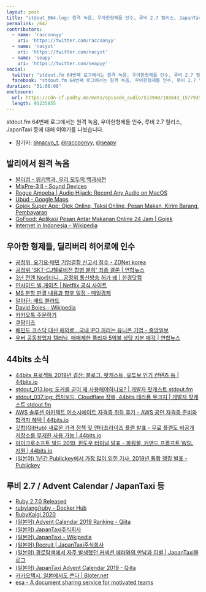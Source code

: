 ```yaml
---
layout: post
title: "stdout_064.log: 원격 녹음, 우아한형제들 인수, 루비 2.7 릴리스, JapanTaxi 등"
permalink: /64/
contributors:
  - name: 'raccoonyy'
    uri: 'https://twitter.com/raccoonyy'
  - name: 'nacyot'
    uri: 'https://twitter.com/nacyot'
  - name: 'seapy'
    uri: 'https://twitter.com/seapyy'
social:
  twitter: "stdout.fm 64번째 로그에서는 원격 녹음, 우아한형제들 인수, 루비 2.7 릴리스, JapanTaxi 등에 대해 이야기를 나눴습니다."
  facebook: "stdout.fm 64번째 로그에서는 원격 녹음, 우아한형제들 인수, 루비 2.7 릴리스, JapanTaxi  등에 대해 이야기를 나눴습니다."
duration: "01:06:08"
enclosure:
  url: https://cdn-cf.podty.me/meta/episode_audio/513940/188843_1577939236541.mp3
  length: 95235855
---
```


stdout.fm 64번째 로그에서는 원격 녹음, 우아한형제들 인수, 루비 2.7 릴리스, JapanTaxi 등에 대해 이야기를 나눴습니다.

* 참가자: [@nacyo_t][nac], [@raccoonyy][rac], [@seapy][seapy]

[nac]: https://twitter.com/nacyo_t
[rac]: https://twitter.com/raccoonyy
[seapy]: https://twitter.com/seapy

## 발리에서 원격 녹음
* [발리섬 - 위키백과, 우리 모두의 백과사전](https://ko.wikipedia.org/wiki/%EB%B0%9C%EB%A6%AC%EC%84%AC)
* [MixPre-3 II - Sound Devices](https://www.sounddevices.com/product/mixpre-3-ii/)
* [Rogue Amoeba \| Audio Hijack: Record Any Audio on MacOS](https://rogueamoeba.com/audiohijack/)
* [Ubud - Google Maps](https://www.google.com/maps/place/Ubud,+Gianyar,+Bali,+Indonesia/@-8.4960683,115.2485299,14z/data=!3m1!4b1!4m5!3m4!1s0x2dd23d739f22c9c3:0x54a38afd6b773d1c!8m2!3d-8.5068536!4d115.2624778)
* [Gojek Super App: Ojek Online, Taksi Online, Pesan Makan, Kirim Barang, Pembayaran](https://www.gojek.com/)
* [GoFood: Aplikasi Pesan Antar Makanan Online 24 Jam \| Gojek](https://www.gojek.com/gofood/)
* [Internet in Indonesia - Wikipedia](https://en.wikipedia.org/wiki/Internet_in_Indonesia)

## 우아한 형제들, 딜리버리 히어로에 인수
* [공정위, 요기요·배민 기업결합 신고서 접수 - ZDNet korea](http://www.zdnet.co.kr/view/?no=20191230170402)
* [공정위 'SKT-CJ헬로비전 합병 불허' 최종 결론 \| 연합뉴스](https://www.yna.co.kr/view/AKR20160718067500002)
* [3년 전엔 No라더니…공정위 통신방송 허가 왜 \| 한경닷컴](https://www.hankyung.com/it/article/2019111068317)
* [인사이드 빌 게이츠 \| Netflix 공식 사이트](https://www.netflix.com/kr/title/80184771)
* [MS 분할 판결 내용과 향후 일정 - 매일경제](https://www.mk.co.kr/news/home/view/2000/06/67966/)
* [알라딘: 배드 블러드](https://www.aladin.co.kr/shop/wproduct.aspx?ItemId=187451859)
* [David Boies - Wikipedia](https://en.wikipedia.org/wiki/David_Boies)
* [카카오톡 주문하기](https://www.kakao.com/order)
* [쿠팡이츠](https://www.coupang.com/np/eats-job)
* [배민도 코스닥 대신 해외로…국내 IPO 꺼리는 유니콘 기업 - 중앙일보](https://news.joins.com/article/23664054)
* [우버 공동창업자 캘러닉, 매매제한 풀리자 5억불 상당 지분 매각 \| 연합뉴스](https://www.yna.co.kr/view/AKR20191112004000072)

## 44bits 소식
* [44bits 프로젝트 2019년 결산: 블로그, 팟캐스트, 유튜브 인기 컨텐츠 등 \| 44bits.io](https://pages-origin.hubtee.com/ko/post/44bits-stdoutfm-2019-settlement)
* [stdout_013.log: 도커를 굳이 왜 사용해야하나요? \| 개발자 팟캐스트 stdout.fm](https://stdout.fm/13/)
* [stdout_037.log: 캡처보드, Cloudflare 장애, 44bits 테라폼 무크지 \| 개발자 팟캐스트 stdout.fm](https://stdout.fm/37/)
* [AWS 솔루션 아키텍트 어소시에이트 자격증 취득 후기 - AWS 공인 자격증 준비와 합격자 혜택 \| 44bits.io](https://www.44bits.io/ko/post/aws-certification-solutions-architect-associate)
* [깃헙(GitHub) 새로운 가격 정책 및 엔터프라이즈 플랜 발표 - 무료 플랜도 비공개 저장소를 무제한 사용 가능 \| 44bits.io](https://www.44bits.io/ko/post/news--github-announcing-unlimited-free-private-repository)
* [마이크로소프트 빌드 2019, 윈도우 터미널 발표 - 파워셸, 커맨드 프롬프트 WSL 지원 \| 44bits.io](https://www.44bits.io/ko/post/news--ms-build-2019-introducing-windows-terminal)
* [(일본어) 1년간 Publickey에서 가장 많이 읽힌 기사, 2019년 통합 랭킹 발표 -  Publickey](https://www.publickey1.jp/blog/19/1publickey_2019.html)

## 루비 2.7 / Advent Calendar / JapanTaxi 등
* [Ruby 2.7.0 Released](https://www.ruby-lang.org/en/news/2019/12/25/ruby-2-7-0-released/)
* [rubylang/ruby - Docker Hub](https://hub.docker.com/r/rubylang/ruby)
* [RubyKaigi 2020](https://rubykaigi.org/2020)
* [(일본어) Advent Calendar 2019 Ranking - Qiita](https://qiita.com/advent-calendar/2019/ranking/subscriptions/categories/programming_languages)
* [(일본어) JapanTaxi주식회사](https://japantaxi.co.jp/)
* [(일본어) JapanTaxi - Wikipedia](https://ja.wikipedia.org/wiki/JapanTaxi)
* [(일본어) Recruit \| JapanTaxi주식회사](https://japantaxi.co.jp/recruit/)
* [(일본어) 경로탐색에서 자주 발생했던 커넥션 에러와의 만남과 이별 \| JapanTaxi블로그](https://blog.japantaxi.co.jp/2018/12/17/2662)
* [(일본어) JapanTaxi Advent Calendar 2019 - Qiita](https://qiita.com/advent-calendar/2019/japantaxi)
* [카카오택시, 일본에서도 쓴다 \| Bloter.net](http://www.bloter.net/archives/280174)
* [esa - A document sharing service for motivated teams](https://esa.io/)
